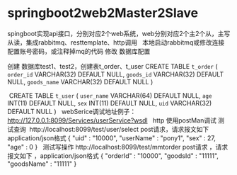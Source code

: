 # springboot2web2Master2Slave
spingboot实现api接口，分别对应2个web系统，web分别对应2个主2个从，主写从读，集成rabbitmq、resttemplate、http调用
 
本地启动rabbitmq或修改连接配置账号密码，或注释掉mq的代码
修改 数据库配置

创建 数据库test1、test2，创建表t_order、t_user
CREATE TABLE `t_order` (
  `order_id` VARCHAR(32) DEFAULT NULL,
  `goods_id` VARCHAR(32) DEFAULT NULL,
  `goods_name` VARCHAR(32) DEFAULT NULL
)

 CREATE TABLE `t_user` (
  `user_name` VARCHAR(64) DEFAULT NULL,
  `age` INT(11) DEFAULT NULL,
  `sex` INT(11) DEFAULT NULL,
  `uid` VARCHAR(32) DEFAULT NULL
)
 
webSerice调试地址例子：http://127.0.0.1:8099/Services/userService?wsdl
 
http 使用postMan调试 
测试查询  http://localhost:8099/test/user/select    post请求，请求报文如下 application/json格式
{
"uid" : "10000",
"userName" : "pony1",
"sex" : 27,
"age" : 0
}
 
测试写操作  http://localhost:8099/test/mmtorder   post请求 ，请求报文如下 ，application/json格式
{
"orderId" : "10000",
"goodsId" : "11111",
"goodsName" : "11111"
}

